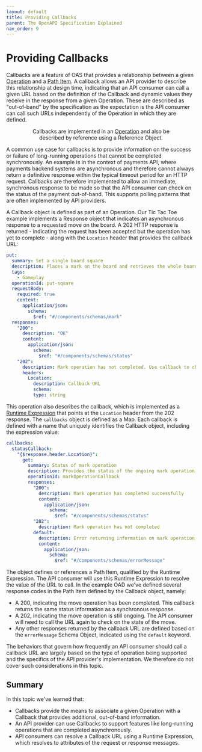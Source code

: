 ```yaml
---
layout: default
title: Providing Callbacks
parent: The OpenAPI Specification Explained
nav_order: 9
---
```


# Providing Callbacks

Callbacks are a feature of OAS that provides a relationship between a given [Operation](https://spec.openapis.org/oas/v3.1.0#operation-object) and a [Path Item](https://spec.openapis.org/oas/v3.1.0#path-item-object). A callback allows an API provider to describe this relationship at design time, indicating that an API consumer can call a given URL based on the definition of the Callback and dynamic values they receive in the response from a given Operation. These are described as "out-of-band" by the specification as the expectation is the API consumer can call such URLs independently of the Operation in which they are defined.

<figure style="text-align:center">
  <object type="image/svg+xml" data="{{site.baseurl}}/img/callback-object.svg"></object>
  <figcaption>Callbacks are implemented in an <a href="paths.html#the-operation-object">Operation</a> and also be described by reference using a Reference Object.</figcaption>
</figure>

A common use case for callbacks is to provide information on the success or failure of long-running operations that cannot be completed synchronously. An example is in the context of payments API, where payments backend systems are asynchronous and therefore cannot always return a definitive response within the typical timeout period for an HTTP request. Callbacks are therefore implemented to allow an immediate, synchronous response to be made so that the API consumer can check on the status of the payment out-of-band. This supports polling patterns that are often implemented by API providers.

A Callback object is defined as part of an Operation. Our Tic Tac Toe example implements a Response object that indicates an asynchronous response to a requested move on the board. A 202 HTTP response is returned - indicating the request has been accepted but the operation has yet to complete - along with the `Location` header that provides the callback URL:

```yaml
put:
  summary: Set a single board square
  description: Places a mark on the board and retrieves the whole board and the winner (if any).
  tags:
    - Gameplay
  operationId: put-square
  requestBody:
    required: true
    content:
      application/json:
        schema:
          $ref: "#/components/schemas/mark"
  responses:
    "200":
      description: "OK"
      content:
        application/json:
          schema:
            $ref: "#/components/schemas/status"
    "202":
      description: Mark operation has not completed. Use callback to check for progress
      headers:
        Location:
          description: Callback URL
          schema:
          type: string
```

This operation also describes the callback, which is implemented as a [Runtime Expression](https://spec.openapis.org/oas/v3.1.0#runtime-expressions) that points at the `Location` header from the 202 response. The `callbacks` object is defined as a Map. Each callback is defined with a name that uniquely identifies the Callback object, including the expression value:

```yaml
callbacks:
  statusCallback:
    "{$response.header.Location}":
      get:
        summary: Status of mark operation
        description: Provides the status of the ongoing mark operation
        operationId: markOperationCallback
        responses:
          "200":
            description: Mark operation has completed successfully
            content:
              application/json:
                schema:
                  $ref: "#/components/schemas/status"
          "202":
            description: Mark operation has not completed
          default:
            description: Error returning information on mark operation progress
            content:
              application/json:
                schema:
                  $ref: "#/components/schemas/errorMessage"
```

The object defines or references a Path Item, qualified by the Runtime Expression. The API consumer will use this Runtime Expression to resolve the value of the URL to call. In the example OAD we've defined several response codes in the Path Item defined by the Callback object, namely:

- A 200, indicating the move operation has been completed. This callback returns the same status information as a synchronous response.
- A 202, indicating the move operation is still ongoing. The API consumer will need to call the URL again to check on the state of the move.
- Any other responses returned by the callback URL are defined based on the `errorMessage` Schema Object, indicated using the `default` keyword.

The behaviors that govern how frequently an API consumer should call a callback URL are largely based on the type of operation being supported and the specifics of the API provider's implementation. We therefore do not cover such considerations in this topic.

## Summary

In this topic we've learned that:

- Callbacks provide the means to associate a given Operation with a Callback that provides additional, out-of-band information.
- An API provider can use Callbacks to support features like long-running operations that are completed asynchronously.
- API consumers can resolve a Callback URL using a Runtime Expression, which resolves to attributes of the request or response messages.
